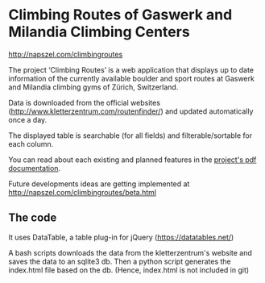 # Climbing Routes of Gaswerk and Milandia Climbing Centers

http://napszel.com/climbingroutes

The project ‘Climbing Routes’ is a web application that displays up to date information of the currently available boulder and sport routes at Gaswerk and Milandia climbing gyms of Zürich, Switzerland.

Data is downloaded from the official websites (http://www.kletterzentrum.com/routenfinder/) and updated automatically once a day.

The displayed table is searchable (for all fields) and filterable/sortable for each column.

You can read about each existing and planned features in the [project's pdf documentation](climbing-routes-documentation.pdf).

Future developments ideas are getting implemented at http://napszel.com/climbingroutes/beta.html

## The code

It uses DataTable, a table plug-in for jQuery (https://datatables.net/)

A bash scripts downloads the data from the kletterzentrum's website and saves the data to an sqlite3 db. Then a python script generates the index.html file based on the db. (Hence, index.html is not included in git)


